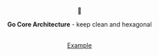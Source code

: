 <div align='center'>
    <p>🧿</p>
    <b>Go Core Architecture</b> - keep clean and hexagonal
</div>

<br>

<p align='center'>
<a href="https://github.com/jybbang/go-nexinterface">Example</a>
</p>
